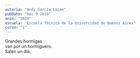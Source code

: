 ```yaml
---
autoria: "Andy García Laime"
pubDate: "Dec 9 2019"
anio: "2019"
escuela: "Escuela Técnica de la Universidad de Buenos Aires"
curso: "1"
---
```


Grandes hormigas\
van por un hormiguero.\
Salen un día.
